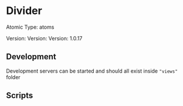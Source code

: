# Divider

Atomic Type: atoms

Version: Version: Version: 1.0.17




## Development

Development servers can be started and should all exist inside `"views"` folder

## Scripts
